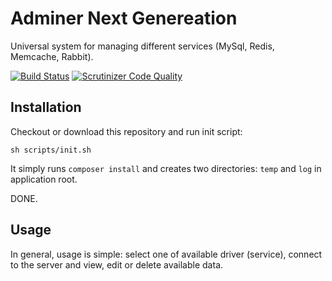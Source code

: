 Adminer Next Genereation
========================
Universal system for managing different services (MySql, Redis, Memcache, Rabbit).

[![Build Status](https://travis-ci.org/lulco/adminerng.svg?branch=master)](https://travis-ci.org/lulco/adminerng)
[![Scrutinizer Code Quality](https://scrutinizer-ci.com/g/lulco/adminerng/badges/quality-score.png?b=master)](https://scrutinizer-ci.com/g/lulco/adminerng/?branch=master)

Installation
-----------

Checkout or download this repository and run init script:
```
sh scripts/init.sh
```

It simply runs `composer install` and creates two directories: `temp` and `log` in application root.

DONE.

Usage
-----
In general, usage is simple: select one of available driver (service), connect to the server and view, edit or delete available data.
